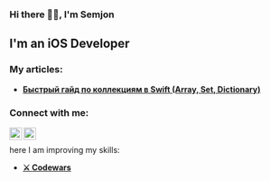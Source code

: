 ### Hi there 👋🏼, I'm Semjon

## I'm an iOS Developer 

### My articles:
- **<a href="https://habr.com/ru/sandbox/173690/">Быстрый гайд по коллекциям в Swift (Array, Set, Dictionary)</a>**


### Connect with me:

[<img align="left" alt="semjonG | Telegram" width="22px" src="https://img.icons8.com/color/344/telegram-app--v1.png" />][Telegram]
[<img align="left" alt="semjonG | LinkedIn" width="22px" src="https://img.icons8.com/officel/344/linkedin.png" />][linkedin]
<br />


  here I am improving my skills: 
- **<a href="https://www.codewars.com/users/Semjon.g">⚔️ Codewars</a>**

[linkedin]: https://www.linkedin.com/in/semjon-gerasimov-48b975235/
[Telegram]: http://t.me/semjon_g/
